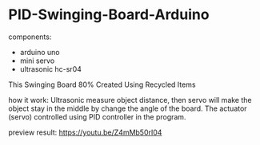 # PID-Swinging-Board-Arduino

components:
- arduino uno
- mini servo
- ultrasonic hc-sr04

This Swinging Board 80% Created Using Recycled Items

how it work:
Ultrasonic measure object distance, then servo will make the object stay in the middle by change the angle of the board. The actuator (servo) controlled using PID controller in the program.

preview result:
https://youtu.be/Z4mMb50rI04
